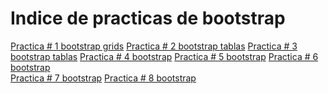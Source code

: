 # Indice de practicas de bootstrap
<a href="">Practica # 1 bootstrap grids</a>
<a href="">Practica # 2 bootstrap tablas</a>
<a href="">Practica # 3 bootstrap tablas</a>
<a href="">Practica # 4 bootstrap</a>
<a href="https://edval08.github.io/practica5.html">Practica # 5 bootstrap</a>
<a href="">Practica # 6 bootstrap</a>  
<a href="">Practica # 7 bootstrap</a>
<a href="">Practica # 8 bootstrap</a>
